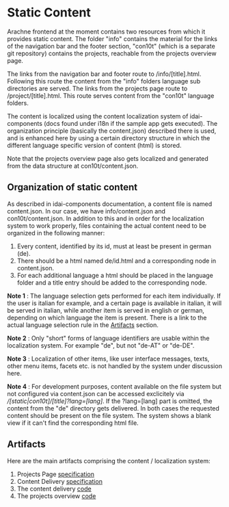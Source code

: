 # Static Content

Arachne frontend at the moment contains two resources from which it provides static content.
The folder "info" contains the material for the links of the navigation bar and the footer
section, "con10t" (which is a separate git repository) contains the projects, reachable
from the projects overview page.

The links from the navigation bar and footer route to /info/[title].html. Following this route
the content from the "info" folders language sub directories are served. The links from the projects page route
to /project/[title].html. This route serves content from the "con10t" language folders.

The content is localized using the content localization system of idai-components (docs found under i18n if the sample app gets executed). The organization principle (basically the content.json) described there is used, and
is enhanced here by using a certain directory structure in which the different language specific version of 
content (html) is stored.

Note that the projects overview page also gets localized and 
generated from the data structure at con10t/content.json.

## Organization of static content

As described in idai-components documentation, a content file is named content.json. In our case, we have
info/content.json and con10t/content.json. In addition to this and in order for the localization system to
work properly, files containing the actual content need to be organized in the following manner:

1. Every content, identified by its id, must at least be present in german (de).
1. There should be a html named de/id.html and a corresponding node in content.json.
1. For each additional language a html should be placed in the language folder and a title entry should be added to
  the corresponding node.

**Note 1** : The language selection gets performed for each item individually. If the user is italian for example,
and a certain page is available in italian, it will be served in italian, while another item is served in english or
german, depending on which language the item is present. There is a link to the actual language selection rule
in the [Artifacts](#artifacts) section.

**Note 2** : Only "short" forms of language identifiers are usable within the localization system. For example "de", but not
"de-AT" or "de-DE".

**Note 3** : Localization of other items, like user interface messages, texts, other menu items, facets etc. is not handled by the system under discussion here.

**Note 4** : For development purposes, content available on the file system but not configured via content.json can be accessed exclicitely via */[static|con10t]/[title]?lang=[lang]*. If the ?lang=[lang] part is omitted, the content from the "de" directory gets delivered. In both cases the requested content should be present on the file system. The system shows a blank view if it can't find the corresponding html file.

## Artifacts

Here are the main artifacts comprising the content / localization system:

1. Projects Page [specification](feature_localization_con10t.md)
1. Content Delivery [specification](feature_localization.md)
1. The content delivery [code](../js/controllers/static_content.js)
1. The projects overview [code](../js/controllers/projects.js)
